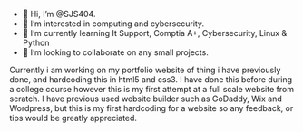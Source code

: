 - 👋 Hi, I’m @SJS404.
- 👀 I’m interested in computing and cybersecurity.
- 🌱 I’m currently learning It Support, Comptia A+, Cybersecurity, Linux & Python
- 💞️ I’m looking to collaborate on any small projects.

Currently i am working on my portfolio website of thing i have previously done, and hardcoding this in html5 and css3. I have done this before during a college course however this is my first attempt at a full scale website from scratch. I have previous used website builder such as GoDaddy, Wix and Wordpress, but this is my first hardcoding for a website so any feedback, or tips would be greatly appreciated. 

<!---
sschofield88/sschofield88 is a ✨ special ✨ repository because its `README.md` (this file) appears on your GitHub profile.
You can click the Preview link to take a look at your changes.
--->
